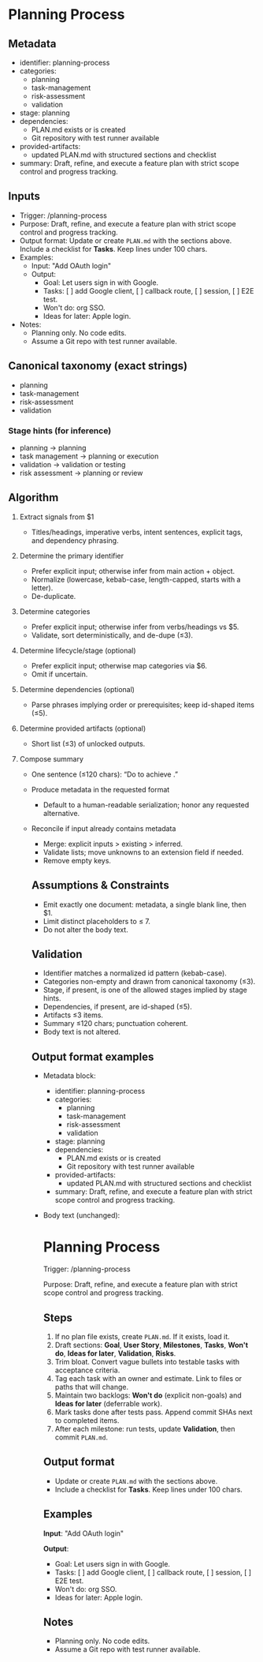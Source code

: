 # Planning Process

## Metadata

- identifier: planning-process
- categories:
  - planning
  - task-management
  - risk-assessment
  - validation
- stage: planning
- dependencies:
  - PLAN.md exists or is created
  - Git repository with test runner available
- provided-artifacts:
  - updated PLAN.md with structured sections and checklist
- summary: Draft, refine, and execute a feature plan with strict scope control and progress tracking.

## Inputs

- Trigger: /planning-process
- Purpose: Draft, refine, and execute a feature plan with strict scope control and progress tracking.
- Output format: Update or create `PLAN.md` with the sections above. Include a checklist for **Tasks**. Keep lines under 100 chars.
- Examples:
  - Input: "Add OAuth login"
  - Output:
    - Goal: Let users sign in with Google.
    - Tasks: [ ] add Google client, [ ] callback route, [ ] session, [ ] E2E test.
    - Won't do: org SSO.
    - Ideas for later: Apple login.
- Notes:
  - Planning only. No code edits.
  - Assume a Git repo with test runner available.

## Canonical taxonomy (exact strings)

- planning
- task-management
- risk-assessment
- validation

### Stage hints (for inference)

- planning → planning
- task management → planning or execution
- validation → validation or testing
- risk assessment → planning or review

## Algorithm

1. Extract signals from $1
   - Titles/headings, imperative verbs, intent sentences, explicit tags, and dependency phrasing.

2. Determine the primary identifier
   - Prefer explicit input; otherwise infer from main action + object.
   - Normalize (lowercase, kebab-case, length-capped, starts with a letter).
   - De-duplicate.

3. Determine categories
   - Prefer explicit input; otherwise infer from verbs/headings vs $5.
   - Validate, sort deterministically, and de-dupe (≤3).

4. Determine lifecycle/stage (optional)
   - Prefer explicit input; otherwise map categories via $6.
   - Omit if uncertain.

5. Determine dependencies (optional)
   - Parse phrases implying order or prerequisites; keep id-shaped items (≤5).

6. Determine provided artifacts (optional)
   - Short list (≤3) of unlocked outputs.

7. Compose summary
   - One sentence (≤120 chars): “Do <verb> <object> to achieve <outcome>.”

8. Produce metadata in the requested format
   - Default to a human-readable serialization; honor any requested alternative.

9. Reconcile if input already contains metadata
   - Merge: explicit inputs > existing > inferred.
   - Validate lists; move unknowns to an extension field if needed.
   - Remove empty keys.

## Assumptions & Constraints

- Emit exactly one document: metadata, a single blank line, then $1.
- Limit distinct placeholders to ≤ 7.
- Do not alter the body text.

## Validation

- Identifier matches a normalized id pattern (kebab-case).
- Categories non-empty and drawn from canonical taxonomy (≤3).
- Stage, if present, is one of the allowed stages implied by stage hints.
- Dependencies, if present, are id-shaped (≤5).
- Artifacts ≤3 items.
- Summary ≤120 chars; punctuation coherent.
- Body text is not altered.

## Output format examples

- Metadata block:
  - identifier: planning-process
  - categories:
    - planning
    - task-management
    - risk-assessment
    - validation
  - stage: planning
  - dependencies:
    - PLAN.md exists or is created
    - Git repository with test runner available
  - provided-artifacts:
    - updated PLAN.md with structured sections and checklist
  - summary: Draft, refine, and execute a feature plan with strict scope control and progress tracking.

- Body text (unchanged):

  # Planning Process

  Trigger: /planning-process

  Purpose: Draft, refine, and execute a feature plan with strict scope control and progress tracking.

  ## Steps
  1. If no plan file exists, create `PLAN.md`. If it exists, load it.
  2. Draft sections: **Goal**, **User Story**, **Milestones**, **Tasks**, **Won't do**, **Ideas for later**, **Validation**, **Risks**.
  3. Trim bloat. Convert vague bullets into testable tasks with acceptance criteria.
  4. Tag each task with an owner and estimate. Link to files or paths that will change.
  5. Maintain two backlogs: **Won't do** (explicit non-goals) and **Ideas for later** (deferrable work).
  6. Mark tasks done after tests pass. Append commit SHAs next to completed items.
  7. After each milestone: run tests, update **Validation**, then commit `PLAN.md`.

  ## Output format
  - Update or create `PLAN.md` with the sections above.
  - Include a checklist for **Tasks**. Keep lines under 100 chars.

  ## Examples

  **Input**: "Add OAuth login"

  **Output**:
  - Goal: Let users sign in with Google.
  - Tasks: [ ] add Google client, [ ] callback route, [ ] session, [ ] E2E test.
  - Won't do: org SSO.
  - Ideas for later: Apple login.

  ## Notes
  - Planning only. No code edits.
  - Assume a Git repo with test runner available.
